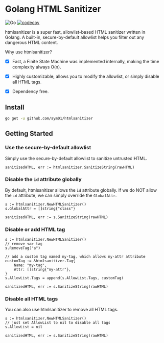 # Golang HTML Sanitizer

![Go](https://github.com/SYM01/htmlsanitizer/workflows/Go/badge.svg?branch=develop)
[![codecov](https://codecov.io/gh/SYM01/htmlsanitizer/branch/develop/graph/badge.svg)](https://codecov.io/gh/SYM01/htmlsanitizer)


htmlsanitizer is a super fast, allowlist-based HTML sanitizer written in Golang. A built-in, secure-by-default allowlist helps you filter out any dangerous HTML content.

Why use htmlsanitizer?

- [x] Fast, a Finite State Machine was implemented internally, making the time complexity always O(n).
- [x] Highly customizable, allows you to modify the allowlist, or simply disable all HTML tags.
- [x] Dependency free.


## Install

```bash
go get -u github.com/sym01/htmlsanitizer
```


## Getting Started

### Use the secure-by-default allowlist

Simply use the secure-by-default allowlist to sanitize untrusted HTML.

```golang
sanitizedHTML, err := htmlsanitizer.SanitizeString(rawHTML)
```


### Disable the `id` attribute globally

By default, htmlsanitizer allows the `id` attribute globally. If we do NOT allow the `id` attribute, we can simply override the `GlobalAttr`.

```golang
s := htmlsanitizer.NewHTMLSanitizer()
s.GlobalAttr = []string{"class"}

sanitizedHTML, err := s.SanitizeString(rawHTML)
```

### Disable or add HTML tag

```golang
s := htmlsanitizer.NewHTMLSanitizer()
// remove <a> tag
s.RemoveTag("a")

// add a custom tag named my-tag, which allows my-attr attribute
customTag := &htmlsanitizer.Tag{
    Name: "my-tag",
    Attr: []string{"my-attr"},
}
s.AllowList.Tags = append(s.AllowList.Tags, customTag)

sanitizedHTML, err := s.SanitizeString(rawHTML)
```

### Disable all HTML tags

You can also use htmlsanitizer to remove all HTML tags.

```golang
s := htmlsanitizer.NewHTMLSanitizer()
// just set AllowList to nil to disable all tags
s.AllowList = nil

sanitizedHTML, err := s.SanitizeString(rawHTML)
```